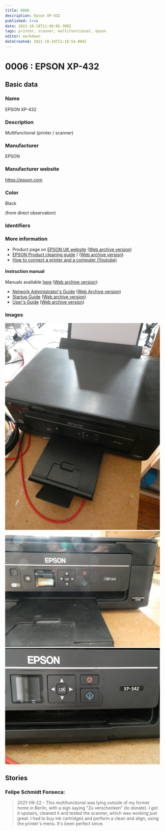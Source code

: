 ```yaml
---
title: 0006
description: Epson XP-432
published: true
date: 2021-10-18T11:49:05.300Z
tags: printer, scanner, multifunctional, epson
editor: markdown
dateCreated: 2021-10-18T11:16:54.904Z
---
```


# 0006  : EPSON XP-432

## Basic data

### Name

EPSON XP-432

### Description

Multifunctional (printer / scanner)

### Manufacturer

EPSON

### Manufacturer website

https://epson.com

### Color

Black

(from direct observation)

### Identifiers

### More information

 - Product page on [EPSON UK website](https://www.epson.co.uk/products/printers/inkjet-printers/for-home/expression-home-xp-432) ([Web archive version](https://web.archive.org/web/20210126043122/https://www.epson.co.uk/products/printers/inkjet-printers/for-home/expression-home-xp-432))
 - [EPSON Product cleaning guide](https://www.epson.co.uk/viewcon/corporatesite/kb/index/KA-01447) / ([Web archive version](https://web.archive.org/web/20210922093623/https://www.epson.co.uk/viewcon/corporatesite/kb/index/KA-01447))
 - [How to connect a printer and a computer (Youtube)](https://www.youtube.com/watch?v=11VGdnDYReM)

#### Instruction manual

Manuals available [here](https://www.epson.co.uk/support?productID=15966#manuals) ([Web archive version](https://web.archive.org/web/*/https://www.epson.co.uk/support?productID=15966)):

 - [Network Administrator's Guide](https://download.epson-europe.com/pub/download/5137/epson513762eu.pdf) ([Web Archive version](https://web.archive.org/web/20210922094321/https://download.epson-europe.com/pub/download/5137/epson513762eu.pdf))
 - [Startup Guide](https://download.epson-europe.com/pub/download/5138/epson513879eu.pdf) ([Web archive version](https://web.archive.org/web/20210922094506/https://download.epson-europe.com/pub/download/5138/epson513879eu.pdf))
 - [User's Guide](https://download.epson-europe.com/pub/download/5138/epson513827eu.pdf) ([Web archive version](https://web.archive.org/web/20210922094709/https://download.epson-europe.com/pub/download/5138/epson513827eu.pdf))

### Images

![](/things/0006/p1030450.jpg)
![](/things/0006/p1030452.jpg)
![](/things/0006/p1030453.jpg)

## Stories

### Felipe Schmidt Fonseca:

> 2021-09-22 - This multifunctional was lying outside of my former home in Berlin, with a sign saying "Zu verschenken" (to donate). I got it upstairs, cleaned it and tested the scanner, which was working just great. I had to buy ink cartridges and perform a clean and align, using the printer's menu. It's been perfect since.
